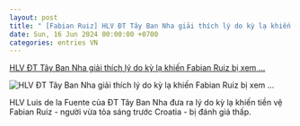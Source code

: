 ```yaml
---
layout: post
title: " [Fabian Ruiz] HLV ĐT Tây Ban Nha giải thích lý do kỳ lạ khiến Fabian Ruiz bị xem ..."
date: Sun, 16 Jun 2024 00:00:00 +0700
categories: entries VN
---
```

[HLV ĐT Tây Ban Nha giải thích lý do kỳ lạ khiến Fabian Ruiz bị xem ...](https://bongdaplus.vn/euro-cup-chau-au/hlv-dt-tay-ban-nha-giai-thich-ly-do-ky-la-khien-fabian-ruiz-bi-xem-thuong-4351812406.html)

![HLV ĐT Tây Ban Nha giải thích lý do kỳ lạ khiến Fabian Ruiz bị xem ...](https://cdn.bongdaplus.vn/assets/Assets/Media/2024/06/16/31/ruiz-spain.jpg)

HLV Luis de la Fuente của ĐT Tây Ban Nha đưa ra lý do kỳ lạ khiến tiền vệ Fabian Ruiz - người vừa tỏa sáng trước Croatia - bị đánh giá thấp.

